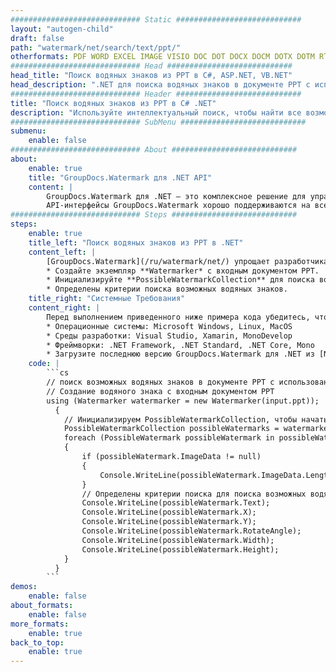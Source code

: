 ```yaml
---
############################# Static ############################
layout: "autogen-child"
draft: false
path: "watermark/net/search/text/ppt/"
otherformats: PDF WORD EXCEL IMAGE VISIO DOC DOT DOCX DOCM DOTX DOTM RTF TXT XLSX XLSM XLTM XLT XLTX XLS XLSB XLAM SXC PPTX PPTM PPSX PPSM POTM POT POTX PPS ODT BMP GIF JPEG JP2 PNG TIFF WEBP VSD VDX VSDX VSTX VSX VSSX VSDM VSSM VSTM VTX VDW VSS VST
############################# Head ############################
head_title: "Поиск водяных знаков из PPT в C#, ASP.NET, VB.NET"
head_description: ".NET для поиска водяных знаков в документе PPT с использованием функций интеллектуального поиска в приложениях C#, ASP.NET, VB.NET и .NET Core с использованием API-интерфейсов GroupDocs.Watermark для .NET."
############################# Header ############################
title: "Поиск водяных знаков из PPT в C# .NET"
description: "Используйте интеллектуальный поиск, чтобы найти все возможные водяные знаки из файла PPT в приложениях C#, ASP.NET, VB.NET и .NET Core. Определите критерии поиска на основе текста, регулярных выражений (RegEx), изображений, гиперссылок, символов и различных объектов поиска, чтобы найти водяные знаки на всех или определенных страницах исходного документа."
############################# SubMenu ############################
submenu:
    enable: false
############################# About ############################
about:
    enable: true
    title: "GroupDocs.Watermark для .NET API"
    content: |
        GroupDocs.Watermark для .NET — это комплексное решение для управления водяными знаками для приложений .NET. Разработчики могут быстро выполнять такие операции с водяными знаками, как; добавлять, редактировать, искать и удалять различные типы водяных знаков в документах всех популярных форматов файлов. Он поддерживает работу с текстовыми и графическими водяными знаками в различных документах, включая PDF, Microsoft Word, Excel, PowerPoint, Visio, электронную почту и форматы изображений.
        API-интерфейсы GroupDocs.Watermark хорошо поддерживаются на всех основных операционных системах и платформах, включая .NET Framework, .NET Standard, .NET Core, Mono и Xamarin.
############################# Steps ############################
steps:
    enable: true
    title_left: "Поиск водяных знаков из PPT в .NET"
    content_left: |
        [GroupDocs.Watermark](/ru/watermark/net/) упрощает разработчикам .NET интеллектуальный поиск водяных знаков в своих приложениях, выполняя несколько простых шагов.
        * Создайте экземпляр **Watermarker* с входным документом PPT.
        * Инициализируйте **PossibleWatermarkCollection** для поиска водяных знаков.
        * Определены критерии поиска возможных водяных знаков.
    title_right: "Системные Требования"
    content_right: |
        Перед выполнением приведенного ниже примера кода убедитесь, что в вашей системе установлены следующие предварительные компоненты.
        * Операционные системы: Microsoft Windows, Linux, MacOS
        * Среды разработки: Visual Studio, Xamarin, MonoDevelop
        * Фреймворки: .NET Framework, .NET Standard, .NET Core, Mono
        * Загрузите последнюю версию GroupDocs.Watermark для .NET из [NuGet](https://www.nuget.org/packages/GroupDocs.Watermark).
    code: |
        ```cs
        // поиск возможных водяных знаков в документе PPT с использованием C#, ASP.NET, VB.NET и .NET Core.
        // Создание водяного знака с входным документом PPT
        using (Watermarker watermarker = new Watermarker(input.ppt));
          {
            // Инициализируем PossibleWatermarkCollection, чтобы начать поиск водяных знаков
            PossibleWatermarkCollection possibleWatermarks = watermarker.Search();
            foreach (PossibleWatermark possibleWatermark in possibleWatermarks)
            {
                if (possibleWatermark.ImageData != null)
                {
                    Console.WriteLine(possibleWatermark.ImageData.Length);
                }
                // Определены критерии поиска для поиска возможных водяных знаков
                Console.WriteLine(possibleWatermark.Text);
                Console.WriteLine(possibleWatermark.X);
                Console.WriteLine(possibleWatermark.Y);
                Console.WriteLine(possibleWatermark.RotateAngle);
                Console.WriteLine(possibleWatermark.Width);
                Console.WriteLine(possibleWatermark.Height);
            }
          }
        ```        
demos:
    enable: false
about_formats:
    enable: false
more_formats:
    enable: true
back_to_top:
    enable: true
---
```

